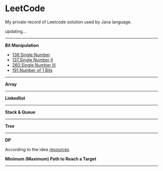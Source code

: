 # LeetCode
My private record of Leetcode solution used by Java language.

updating...

* * * 

**Bit Manipulation**

* [136.Single Number](https://github.com/Woodyiiiiiii/LeetCode/issues/2)
* [137.Single Number II](https://github.com/Woodyiiiiiii/LeetCode/issues/3)
* [260.Single Number III](https://github.com/Woodyiiiiiii/LeetCode/issues/4)
* [191.Number of 1 Bits](https://github.com/Woodyiiiiiii/LeetCode/issues/4)

* * *

**Array**


* * *

**Linkedlist**


* * *

**Stack & Queue**


* * *

**Tree**


* * *

**DP**

According to the idea [resources](https://leetcode.com/discuss/general-discussion/458695/dynamic-programming-patterns#Minimum-(Maximum)-Path-to-Reach-a-Target)

**Minimum (Maximum) Path to Reach a Target**

* * *
